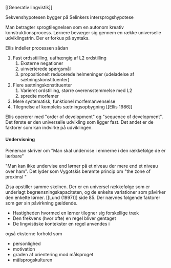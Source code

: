 [[Generativ lingvistik]]

Sekvenshypotesen bygger på Selinkers intersprogshypotese

Man betragter sprogtilegnelsen som en autonom kreativ konstruktionsprocess. Lørnere bevæger sig gennem en række universelle udviklingstrin. Der er forkus på syntaks.

Ellis indeller processen sådan
1. Fast ordsstiilling, uafhængig af L2 ordstilling 
	1. Eksterne negationer 
	2. uinverterede spørgsmål 
	3. propositionelt reducerede helmeninger (udeladelse af sætningskonstituenter)
2. Flere sætningskonstituenter 
	1. Varieret ordstilling, større overensstemmelse med L2
	2. spredte morfemer
3. Mere systematisk, funktionel morfemanvenselse
4. Tilegnelse af kompleks sætningsopbygning 
[[Ellis 1986]]

Ellis opererer med "order of development" og "sequence of development". Det første er den universelle udvikling som ligger fast. Det andet er de faktorer som kan indvirke på udviklingen. 

#### Undervisning

Pieneman skriver om 
"Man skal undervise i emnerne i den rækkefølge de er lærbare"

"Man kan ikke undervise end lørner på et niveau der mere end et niveau over ham". Det lyder som Vygotskis berømte princip om "the zone of proximsl "

Zisa opstiller samme skelnen. Der er en universel rækkefølge som er underlagt begrænsningskapaciteten, og de enkelte variationer som påvirker den enkelte lørner.  [[Lund (1997)]] side 85. Der nævnes følgende faktorer som gør sin påvirkning gældende.

- Hastigheden hvormed en lørner tilegner sig forskellige træk
- Den frekvens (hvor ofte) en regel bliver gentaget 
- De lingvistiske kontekster en regel anvendes i

også eksterne forhold som 
- personlighed 
- motivation 
- graden af orientering mod målsproget
- målsprogskulturen 